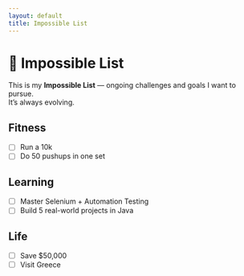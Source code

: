 ```yaml
---
layout: default
title: Impossible List
---
```


# 🚀 Impossible List

This is my **Impossible List** — ongoing challenges and goals I want to pursue.  
It’s always evolving.

## Fitness
- [ ] Run a 10k
- [ ] Do 50 pushups in one set

## Learning
- [ ] Master Selenium + Automation Testing
- [ ] Build 5 real-world projects in Java

## Life
- [ ] Save $50,000
- [ ] Visit Greece
